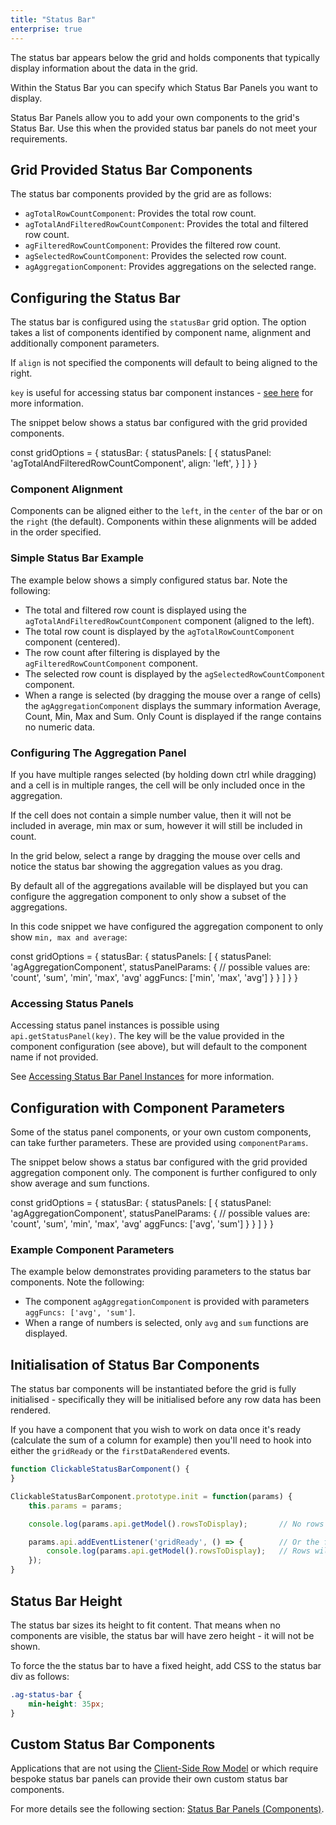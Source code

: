 ```yaml
---
title: "Status Bar"
enterprise: true
---
```


The status bar appears below the grid and holds components that typically display information about the data in the grid.

Within the Status Bar you can specify which Status Bar Panels you want to display.

Status Bar Panels allow you to add your own components to the grid's Status Bar. Use this when the provided status bar panels do not meet your requirements.

## Grid Provided Status Bar Components

The status bar components provided by the grid are as follows:

- `agTotalRowCountComponent`: Provides the total row count.
- `agTotalAndFilteredRowCountComponent`: Provides the total and filtered row count.
- `agFilteredRowCountComponent`: Provides the filtered row count.
- `agSelectedRowCountComponent`: Provides the selected row count.
- `agAggregationComponent`: Provides aggregations on the selected range.

## Configuring the Status Bar

The status bar is configured using the `statusBar` grid option. The option takes a list of components identified by component name, alignment and additionally component parameters.

If `align` is not specified the components will default to being aligned to the right.

`key` is useful for accessing status bar component instances - [see here](../component-status-bar/#accessing-status-bar-panel-instances) for more information.</p>

The snippet below shows a status bar configured with the grid provided components.

<snippet>
const gridOptions = {
    statusBar: {
        statusPanels: [
            { 
                statusPanel: 'agTotalAndFilteredRowCountComponent', 
                align: 'left', 
            }
        ]
    }
}
</snippet>

### Component Alignment

Components can be aligned either to the `left`, in the `center` of the bar or on the `right` (the default). Components within these alignments will be added in the order specified.

### Simple Status Bar Example

The example below shows a simply configured status bar. Note the following:

- The total and filtered row count is displayed using the `agTotalAndFilteredRowCountComponent` component (aligned to the left).
- The total row count is displayed by the `agTotalRowCountComponent` component (centered).
- The row count after filtering is displayed by the `agFilteredRowCountComponent` component.
- The selected row count is displayed by the `agSelectedRowCountComponent` component.
- When a range is selected (by dragging the mouse over a range of cells) the `agAggregationComponent` displays the summary information Average, Count, Min, Max and Sum. Only Count is displayed if the range contains no numeric data.

<grid-example title='Status Bar Simple' name='status-bar-simple' type='generated' options='{ "enterprise": true, "exampleHeight": 640 }'></grid-example>

### Configuring The Aggregation Panel

If you have multiple ranges selected (by holding down ctrl while dragging) and a cell is in multiple ranges, the cell will be only included once in the aggregation.

If the cell does not contain a simple number value, then it will not be included in average, min max or sum, however it will still be included in count.

In the grid below, select a range by dragging the mouse over cells and notice the status bar showing the aggregation values as you drag.

<grid-example title='Status Bar' name='status-bar' type='generated' options='{ "enterprise": true }'></grid-example>

By default all of the aggregations available will be displayed but you can configure the aggregation component to only show a subset of the aggregations.

In this code snippet we have configured the aggregation component to only show `min, max and average`:

<snippet>
const gridOptions = {
    statusBar: {
        statusPanels: [
            {
                statusPanel: 'agAggregationComponent',
                statusPanelParams: {
                    // possible values are: 'count', 'sum', 'min', 'max', 'avg'
                    aggFuncs: ['min', 'max', 'avg']
                }
            }
        ]
    }
}
</snippet>

### Accessing Status Panels

Accessing status panel instances is possible using `api.getStatusPanel(key)`. The key will be the value provided in the component configuration (see above), but will default to the component name if not provided.

See [Accessing Status Bar Panel Instances](../component-status-bar/#accessing-status-bar-comp-instances) for more information.

## Configuration with Component Parameters

Some of the status panel components, or your own custom components, can take further parameters. These are provided using `componentParams`.

The snippet below shows a status bar configured with the grid provided aggregation component only. The component is further configured to only show average and sum functions.

<snippet>
const gridOptions = {
    statusBar: {
        statusPanels: [
            {
                statusPanel: 'agAggregationComponent',
                statusPanelParams: {
                    // possible values are: 'count', 'sum', 'min', 'max', 'avg'
                    aggFuncs: ['avg', 'sum']
                }
            }
        ]
    }
}
</snippet>

### Example Component Parameters

The example below demonstrates providing parameters to the status bar components. Note the following:

- The component `agAggregationComponent` is provided with parameters `aggFuncs: ['avg', 'sum']`.
- When a range of numbers is selected, only `avg` and `sum` functions are displayed.

<grid-example title='Status Bar Params' name='status-bar-params' type='generated' options='{ "enterprise": true }'></grid-example>

## Initialisation of Status Bar Components

The status bar components will be instantiated before the grid is fully initialised - specifically they will be initialised
before any row data has been rendered.

If you have a component that you wish to work on data once it's ready (calculate the sum of a column for example) then you'll
need to hook into either the `gridReady` or the `firstDataRendered` events.

```js
function ClickableStatusBarComponent() {
}

ClickableStatusBarComponent.prototype.init = function(params) {
    this.params = params;

    console.log(params.api.getModel().rowsToDisplay);       // No rows will be available yet

    params.api.addEventListener('gridReady', () => {        // Or the firstDataRendered event
        console.log(params.api.getModel().rowsToDisplay);   // Rows will now be available
    });
}
```

## Status Bar Height

The status bar sizes its height to fit content. That means when no components are visible, the status bar will have zero height - it will not be shown.

To force the the status bar to have a fixed height, add CSS to the status bar div as follows:

```css
.ag-status-bar {
    min-height: 35px;
}
```

## Custom Status Bar Components

Applications that are not using the [Client-Side Row Model](../client-side-model/) or which require bespoke status bar panels can provide their own custom status bar components.

For more details see the following section: [Status Bar Panels (Components)](../component-status-bar/).
